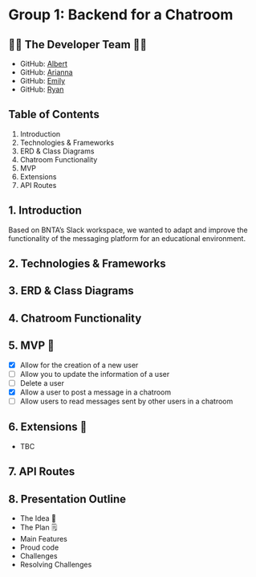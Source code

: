 # Group 1: Backend for a Chatroom

## 👥🎸 The Developer Team 🎸👥
- GitHub: [Albert](https://github.com/Al-B-code)
- GitHub: [Arianna](https://github.com/Ariannacoseschi)
- GitHub: [Emily](https://github.com/remily23)
- GitHub: [Ryan](https://github.com/RyanNekadio)

## Table of Contents
1. Introduction
2. Technologies & Frameworks
3. ERD & Class Diagrams
4. Chatroom Functionality
5. MVP
6. Extensions
7. API Routes

## 1. Introduction 
Based on BNTA’s Slack workspace, we wanted to adapt and improve the functionality of the messaging platform for an educational environment.

## 2. Technologies & Frameworks

## 3. ERD & Class Diagrams

## 4. Chatroom Functionality

## 5. MVP 🫡
- [X] Allow for the creation of a new user
- [ ] Allow you to update the information of a user
- [ ] Delete a user
- [X] Allow a user to post a message in a chatroom
- [ ] Allow users to read messages sent by other users in a chatroom

## 6. Extensions 💪
- TBC

## 7. API Routes

## 8. Presentation Outline
- The Idea 🧠
- The Plan 🗒️
- Main Features 
- Proud code
- Challenges 
- Resolving Challenges 


